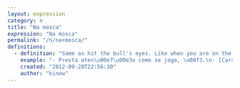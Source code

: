 ```yaml
---
layout: expression
category: n
title: "Na mosca"
expression: "Na mosca"
permalink: "/n/na+mosca/"
definitions:
  - definition: "Same as hit the bull's eyes. Like when you are on the 21st floor, and throws an egg on that annoying neighbor while he is walking his dog. You scream \"Na mosca!\"."
    example: "- Presta aten\u00e7\u00e3o como se joga, \u00f3.\n- [Caralho](/c/caralho/) [mano](/m/mano/), voc\u00ea acertou na mosca!"
    created: "2012-09-28T22:56:30"
    author: "kinow"
---
```

